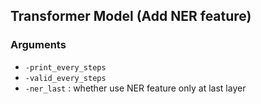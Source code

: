 ## Transformer Model (Add NER feature)
### Arguments
- `-print_every_steps` 
- `-valid_every_steps`
- `-ner_last` : whether use NER feature only at last layer

